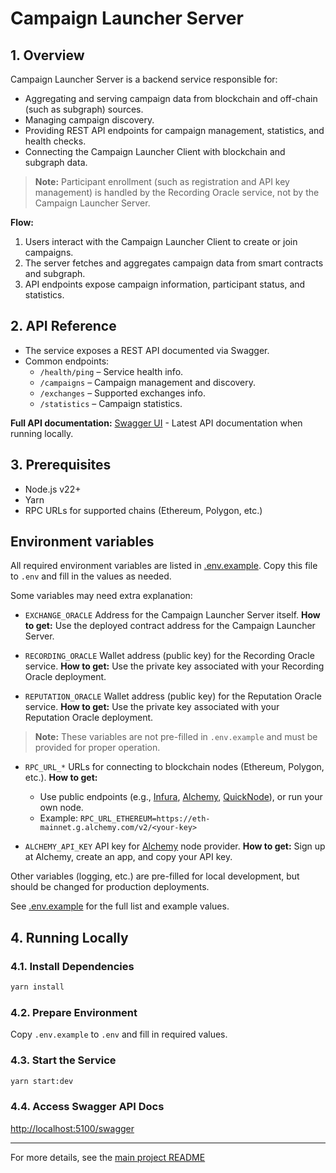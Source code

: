 # Campaign Launcher Server

## 1. Overview

Campaign Launcher Server is a backend service responsible for:
- Aggregating and serving campaign data from blockchain and off-chain (such as subgraph) sources.
- Managing campaign discovery.
- Providing REST API endpoints for campaign management, statistics, and health checks.
- Connecting the Campaign Launcher Client with blockchain and subgraph data.

> **Note:** Participant enrollment (such as registration and API key management) is handled by the Recording Oracle service, not by the Campaign Launcher Server.

**Flow:**
1. Users interact with the Campaign Launcher Client to create or join campaigns.
2. The server fetches and aggregates campaign data from smart contracts and subgraph.
3. API endpoints expose campaign information, participant status, and statistics.

## 2. API Reference

- The service exposes a REST API documented via Swagger.
- Common endpoints:
  - `/health/ping` – Service health info.
  - `/campaigns` – Campaign management and discovery.
  - `/exchanges` – Supported exchanges info.
  - `/statistics` – Campaign statistics.

**Full API documentation:**
[Swagger UI](http://localhost:5100/swagger) - Latest API documentation when running locally.

## 3. Prerequisites

- Node.js v22+
- Yarn
- RPC URLs for supported chains (Ethereum, Polygon, etc.)

## Environment variables

All required environment variables are listed in [.env.example](./.env.example).
Copy this file to `.env` and fill in the values as needed.

Some variables may need extra explanation:

- `EXCHANGE_ORACLE`
  Address for the Campaign Launcher Server itself.
  **How to get:** Use the deployed contract address for the Campaign Launcher Server.

- `RECORDING_ORACLE`
  Wallet address (public key) for the Recording Oracle service.
  **How to get:** Use the private key associated with your Recording Oracle deployment.

- `REPUTATION_ORACLE`
  Wallet address (public key)  for the Reputation Oracle service.
  **How to get:** Use the private key associated with your Reputation Oracle deployment.

> **Note:** These variables are not pre-filled in `.env.example` and must be provided for proper operation.

- `RPC_URL_*`
  URLs for connecting to blockchain nodes (Ethereum, Polygon, etc.).
  **How to get:**
  - Use public endpoints (e.g., [Infura](https://infura.io/), [Alchemy](https://www.alchemy.com/), [QuickNode](https://www.quicknode.com/)), or run your own node.
  - Example: `RPC_URL_ETHEREUM=https://eth-mainnet.g.alchemy.com/v2/<your-key>`

- `ALCHEMY_API_KEY`
  API key for [Alchemy](https://www.alchemy.com/) node provider.
  **How to get:** Sign up at Alchemy, create an app, and copy your API key.

Other variables (logging, etc.) are pre-filled for local development, but should be changed for production deployments.

See [.env.example](./.env.example) for the full list and example values.

## 4. Running Locally

### 4.1. Install Dependencies

```sh
yarn install
```

### 4.2. Prepare Environment

Copy `.env.example` to `.env` and fill in required values.

### 4.3. Start the Service

```sh
yarn start:dev
```

### 4.4. Access Swagger API Docs

[http://localhost:5100/swagger](http://localhost:5100/swagger)

---

For more details, see the [main project README](../../README.md)